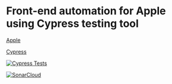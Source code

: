 # Front-end automation for Apple using Cypress testing tool

[Apple](https://www.apple.com/)

[Cypress](https://www.cypress.io/)


[![Cypress Tests](https://github.com/mohamedmoheyeldin/tesla_cypress/actions/workflows/cypress.yml/badge.svg)](https://github.com/mohamedmoheyeldin/tesla_cypress/actions/workflows/cypress.yml)


[![SonarCloud](https://sonarcloud.io/images/project_badges/sonarcloud-white.svg)](https://sonarcloud.io/summary/new_code?id=mohamedmoheyeldin_Apple_Cypress)
